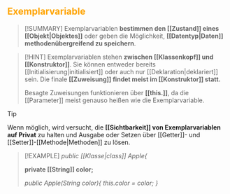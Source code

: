 ## <font color = "orange">Exemplarvariable</font>

>[!SUMMARY]
>Exemplarvariablen **bestimmen den [[Zustand]] eines [[Objekt|Objektes]]** oder geben die Möglichkeit, **[[Datentyp|Daten]] methodenübergreifend zu speichern**.

>[!HINT]
>Exemplarvariablen stehen **zwischen [[Klassenkopf]] und [[Konstruktor]]**. 
>Sie können entweder bereits [[Initialisierung|initialisiert]] oder auch nur [[Deklaration|deklariert]] sein.
>Die finale **[[Zuweisung]] findet meist im [[Konstruktor]] statt.**
>
>Besagte Zuweisungen funktionieren über **[[this.]]**, da die [[Parameter]] meist genauso heißen wie die Exemplarvariable.

>[!TIP]
>Wenn möglich, wird versucht, die **[[Sichtbarkeit]] von Exemplarvariablen auf Privat** zu halten und Ausgabe oder Setzen über [[Getter]]- und [[Setter]]-[[Methode|Methoden]] zu lösen.

>[!EXAMPLE]
>*public [[Klasse|class]] Apple{*
>
>**private [[String]] color;**
>
>*public Apple(String color){
>this.color = color;
>}*
